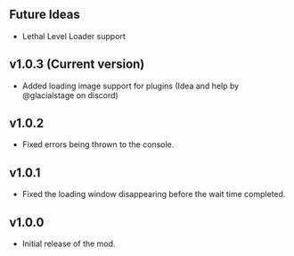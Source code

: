 ## Future Ideas
- Lethal Level Loader support

## v1.0.3 (Current version)
- Added loading image support for plugins (Idea and help by @glacialstage on discord)

## v1.0.2
- Fixed errors being thrown to the console.

## v1.0.1
- Fixed the loading window disappearing before the wait time completed.

## v1.0.0
- Initial release of the mod.
